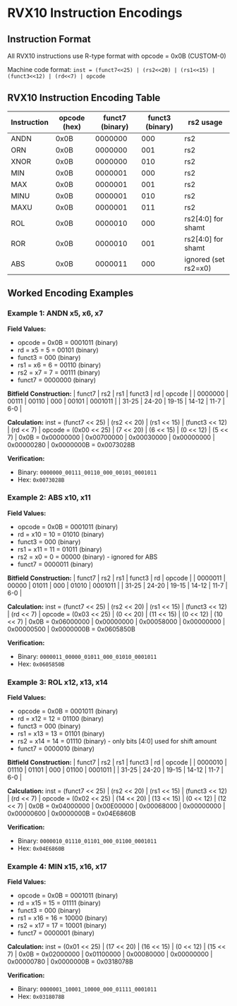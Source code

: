 # RVX10 Instruction Encodings

## Instruction Format
All RVX10 instructions use R-type format with opcode = 0x0B (CUSTOM-0)

Machine code format: `inst = (funct7<<25) | (rs2<<20) | (rs1<<15) | (funct3<<12) | (rd<<7) | opcode`

## RVX10 Instruction Encoding Table

| Instruction | opcode (hex) | funct7 (binary) | funct3 (binary) | rs2 usage          |
|-------------|--------------|-----------------|-----------------|-------------------|
| ANDN        | 0x0B         | 0000000         | 000             | rs2               |
| ORN         | 0x0B         | 0000000         | 001             | rs2               |
| XNOR        | 0x0B         | 0000000         | 010             | rs2               |
| MIN         | 0x0B         | 0000001         | 000             | rs2               |
| MAX         | 0x0B         | 0000001         | 001             | rs2               |
| MINU        | 0x0B         | 0000001         | 010             | rs2               |
| MAXU        | 0x0B         | 0000001         | 011             | rs2               |
| ROL         | 0x0B         | 0000010         | 000             | rs2[4:0] for shamt |
| ROR         | 0x0B         | 0000010         | 001             | rs2[4:0] for shamt |
| ABS         | 0x0B         | 0000011         | 000             | ignored (set rs2=x0) |

## Worked Encoding Examples

### Example 1: ANDN x5, x6, x7
**Field Values:**
- opcode = 0x0B = 0001011 (binary)
- rd = x5 = 5 = 00101 (binary)
- funct3 = 000 (binary)
- rs1 = x6 = 6 = 00110 (binary) 
- rs2 = x7 = 7 = 00111 (binary)
- funct7 = 0000000 (binary)

**Bitfield Construction:**
| funct7 | rs2 | rs1 | funct3 | rd | opcode |
| 0000000 | 00111 | 00110 | 000 | 00101 | 0001011 |
| 31-25 | 24-20 | 19-15 | 14-12 | 11-7 | 6-0 |

**Calculation:**
inst = (funct7 << 25) | (rs2 << 20) | (rs1 << 15) | (funct3 << 12) | (rd << 7) | opcode
= (0x00 << 25) | (7 << 20) | (6 << 15) | (0 << 12) | (5 << 7) | 0x0B
= 0x00000000 | 0x00700000 | 0x00030000 | 0x00000000 | 0x00000280 | 0x0000000B
= 0x0073028B

**Verification:**
- Binary: `0000000_00111_00110_000_00101_0001011`
- Hex: `0x0073028B`

### Example 2: ABS x10, x11
**Field Values:**
- opcode = 0x0B = 0001011 (binary)
- rd = x10 = 10 = 01010 (binary)
- funct3 = 000 (binary)
- rs1 = x11 = 11 = 01011 (binary)
- rs2 = x0 = 0 = 00000 (binary) - ignored for ABS
- funct7 = 0000011 (binary)

**Bitfield Construction:**
| funct7 | rs2 | rs1 | funct3 | rd | opcode |
| 0000011 | 00000 | 01011 | 000 | 01010 | 0001011 |
| 31-25 | 24-20 | 19-15 | 14-12 | 11-7 | 6-0 |

**Calculation:**
inst = (funct7 << 25) | (rs2 << 20) | (rs1 << 15) | (funct3 << 12) | (rd << 7) | opcode
= (0x03 << 25) | (0 << 20) | (11 << 15) | (0 << 12) | (10 << 7) | 0x0B
= 0x06000000 | 0x00000000 | 0x00058000 | 0x00000000 | 0x00000500 | 0x0000000B
= 0x0605850B

**Verification:**
- Binary: `0000011_00000_01011_000_01010_0001011`
- Hex: `0x0605850B`

### Example 3: ROL x12, x13, x14
**Field Values:**
- opcode = 0x0B = 0001011 (binary)
- rd = x12 = 12 = 01100 (binary)
- funct3 = 000 (binary)
- rs1 = x13 = 13 = 01101 (binary)
- rs2 = x14 = 14 = 01110 (binary) - only bits [4:0] used for shift amount
- funct7 = 0000010 (binary)

**Bitfield Construction:**
| funct7 | rs2 | rs1 | funct3 | rd | opcode |
| 0000010 | 01110 | 01101 | 000 | 01100 | 0001011 |
| 31-25 | 24-20 | 19-15 | 14-12 | 11-7 | 6-0 |

**Calculation:**
inst = (funct7 << 25) | (rs2 << 20) | (rs1 << 15) | (funct3 << 12) | (rd << 7) | opcode
= (0x02 << 25) | (14 << 20) | (13 << 15) | (0 << 12) | (12 << 7) | 0x0B
= 0x04000000 | 0x00E00000 | 0x00068000 | 0x00000000 | 0x00000600 | 0x0000000B
= 0x04E6860B


**Verification:**
- Binary: `0000010_01110_01101_000_01100_0001011`
- Hex: `0x04E6860B`

### Example 4: MIN x15, x16, x17
**Field Values:**
- opcode = 0x0B = 0001011 (binary)
- rd = x15 = 15 = 01111 (binary)
- funct3 = 000 (binary)
- rs1 = x16 = 16 = 10000 (binary)
- rs2 = x17 = 17 = 10001 (binary)
- funct7 = 0000001 (binary)

**Calculation:**
inst = (0x01 << 25) | (17 << 20) | (16 << 15) | (0 << 12) | (15 << 7) | 0x0B
= 0x02000000 | 0x01100000 | 0x00080000 | 0x00000000 | 0x00000780 | 0x0000000B
= 0x0318078B

**Verification:**
- Binary: `0000001_10001_10000_000_01111_0001011`
- Hex: `0x0318078B`
